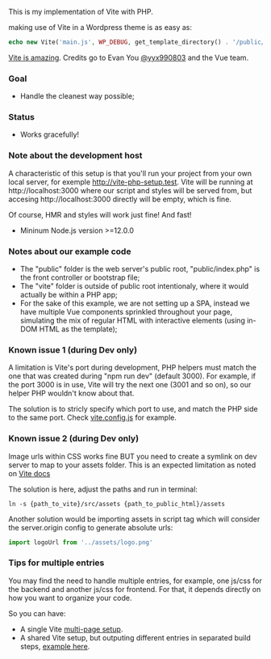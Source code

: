 This is my implementation of Vite with PHP.

making use of Vite in a Wordpress theme is as easy as:
```php
echo new Vite('main.js', WP_DEBUG, get_template_directory() . '/public/dist/', get_template_directory_uri() . '/public/dist/');
```

[Vite is amazing](https://github.com/vitejs/vite). Credits go to Evan You [@yyx990803](https://github.com/yyx990803) and the Vue team.

### Goal

- Handle the cleanest way possible;

### Status

- Works gracefully!

### Note about the development host

A characteristic of this setup is that you'll run your project from your own local server, for exemple http://vite-php-setup.test. Vite will be running at http://localhost:3000 where our script and styles will be served from, but accesing http://localhost:3000 directly will be empty, which is fine.

Of course, HMR and styles will work just fine! And fast!

- Mininum Node.js version >=12.0.0

### Notes about our example code

- The "public" folder is the web server's public root, "public/index.php" is the front controller or bootstrap file;
- The "vite" folder is outside of public root intentionaly, where it would actually be within a PHP app;
- For the sake of this example, we are not setting up a SPA, instead we have multiple Vue components sprinkled throughout your page, simulating the mix of regular HTML with interactive elements (using in-DOM HTML as the template);

### Known issue 1 (during Dev only)

A limitation is Vite's port during development, PHP helpers must match the one that was created during "npm run dev" (default 3000). For example, if the port 3000 is in use, Vite will try the next one (3001 and so on), so our helper PHP wouldn't know about that.

The solution is to stricly specify which port to use, and match the PHP side to the same port. Check [vite.config.js](https://github.com/andrefelipe/vite-php-setup/blob/master/vite/vite.config.js) for example.

### Known issue 2 (during Dev only)

Image urls within CSS works fine BUT you need to create a symlink on dev server to map to your assets folder. This is an expected limitation as noted on [Vite docs](https://vitejs.dev/guide/backend-integration.html)

The solution is here, adjust the paths and run in terminal:
```
ln -s {path_to_vite}/src/assets {path_to_public_html}/assets
```
Another solution would be importing assets in script tag which will consider the server.origin config to generate absolute urls:
```javascript
import logoUrl from '../assets/logo.png'
```
### Tips for multiple entries

You may find the need to handle multiple entries, for example, one js/css for the backend and another js/css for frontend. For that, it depends directly on how you want to organize your code.

So you can have:

- A single Vite [multi-page setup](https://vitejs.dev/guide/build.html#multi-page-app).
- A shared Vite setup, but outputing different entries in separated build steps, [example here](https://github.com/wp-bond/boilerplate/blob/master/app/themes/boilerplate/package.json).
